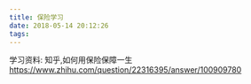 ```yaml
---
title: 保险学习
date: 2018-05-14 20:12:26
tags:
---
```


学习资料:
知乎,如何用保险保障一生
https://www.zhihu.com/question/22316395/answer/100909780
